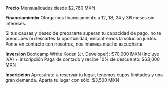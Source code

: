 __Precio__
Mensualidades desde $2,760 MXN

__Financiamiento__
Otorgamos financiamiento a 12, 18, 24 y 36 meses sin intereses.

Si tus causas y deseo de prepararte superan tu capacidad de pago, no te preocupes ni descartes la oportunidad, encontremos la solución juntos. Ponte en contacto con nosotros, nos interesa mucho escucharte.

__Inversion__
Bootcamp White Koder (Jr. Developer): $70,000 MXN (Incluye IVA) + inscripción
Paga de contado y recibe 10% de descuento: $63,000 MXN

__Inscripción__
Apresúrate a reservar tu lugar, tenemos cupos limitados y una gran demanda. 
Aparta tu lugar con sólo: $3,500 MXN
